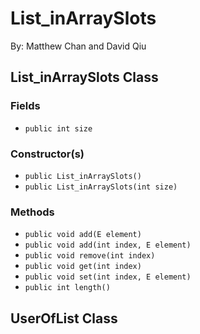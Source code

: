 # List_inArraySlots
By: Matthew Chan and David Qiu

## List_inArraySlots Class
### Fields
- `public int size`

### Constructor(s)
- `public List_inArraySlots()`
- `public List_inArraySlots(int size)`

### Methods
- `public void add(E element)`
- `public void add(int index, E element)`
- `public void remove(int index)`
- `public void get(int index)`
- `public void set(int index, E element)`
- `public int length()`

## UserOfList Class
